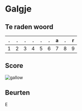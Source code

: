 # Galgje

## Te raden woord

|.|.|.|.|.|.|a|.|r|
|-|-|-|-|-|-|-|-|-|
|1|2|3|4|5|6|7|8|9|

## Score
![gallow](./images/3.png)

## Beurten
E